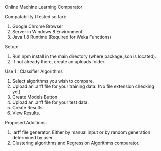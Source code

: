 Online Machine Learning Comparator

Compatability (Tested so far):

1. Google Chrome Browser
2. Server in Windows 8 Environment
3. Java 1.8 Runtime (Required for Weka Functions)

Setup:

1. Run npm install in the main directory (where package.json is located).
2. If not already there, create an uploads folder.

Use 1 : Classifier Algorithms

1. Select algorithms you wish to compare.
2. Upload an .arff file for your training data. (No file extension checking yet)
3. Create Models Button
4. Upload an .arff file for your test data. 
5. Create Results.
6. View Results.

Proposed Additions:

1. .arff file generator. Either by manual input or by random generation determined by user.
2. Clustering algorithms and Regression Algorithms comparator.
